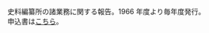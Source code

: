 史料編纂所の諸業務に関する報告。1966 年度より毎年度発行。<br/>
申込書は[こちら](https://www.hi.u-tokyo.ac.jp/publication/moshikomi20220201.pdf)。
